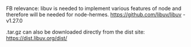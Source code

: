 FB relevance: libuv is needed to implement various features of node and
therefore will be needed for node-hermes.
https://github.com/libuv/libuv - v1.27.0

.tar.gz can also be downloaded directly from the dist site:
https://dist.libuv.org/dist/
